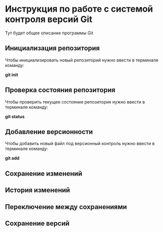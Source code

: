 # Инструкция по работе с системой контроля версий Git

Тут будет общее описание программы Git

## Инициализация репозитория

Чтобы инициализировать новый репозиторий нужно ввести в терминале команду:

 **git init**

## Проверка состояния репозитория


Чтобы проверить текущее состояние репозитория нужно ввести в терминале команду:

 **git status**

## Добавление версионности

Чтобы добавить новый файл под версионный контроль нужно ввести в терминале команду:

 **git add**
## Сохранение изменений

## История изменений

## Переключение между сохранениями

## Сохранение версий